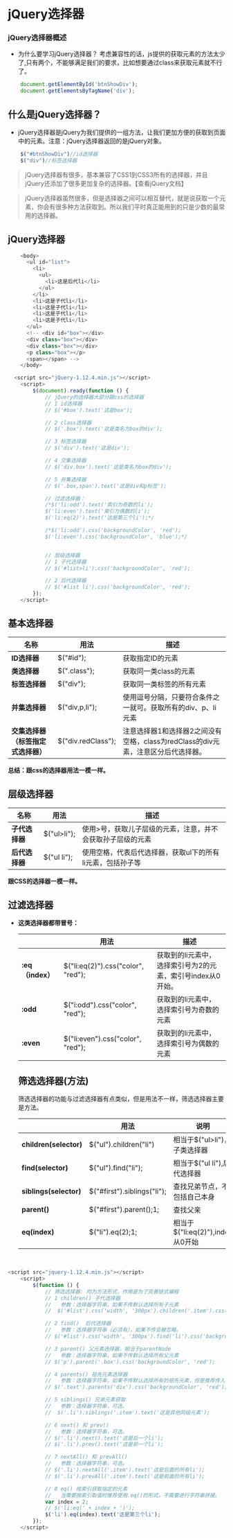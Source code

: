 # jQuery选择器

### jQuery选择器概述
- 为什么要学习jQuery选择器？
  考虑兼容性的话，js提供的获取元素的方法太少了,只有两个，不能够满足我们的要求，比如想要通过class来获取元素就不行了。
```javascript
    document.getElementById('btnShowDiv');
    document.getElementsByTagName('div');
```
## 什么是jQuery选择器？
- jQuery选择器是jQuery为我们提供的一组方法，让我们更加方便的获取到页面中的元素。注意：jQuery选择器返回的是jQuery对象。
```javascript
    $("#btnShowDiv")//id选择器
    $("div")//标签选择器
```
> jQuery选择器有很多，基本兼容了CSS1到CSS3所有的选择器，并且jQuery还添加了很多更加复杂的选择器。【查看jQuery文档】

> jQuery选择器虽然很多，但是选择器之间可以相互替代，就是说获取一个元素，你会有很多种方法获取到。所以我们平时真正能用到的只是少数的最常用的选择器。


## jQuery选择器
```javascript
    <body>
      <ul id="list">
        <li>
          <ul>
            <li>这是后代li</li>
          </ul>
        </li>
        <li>这是子代li</li>
        <li>这是子代li</li>
        <li>这是子代li</li>
        <li>这是子代li</li>
      </ul>
      <!-- <div id="box"></div>
      <div class="box"></div>
      <div class="box"></div>
      <p class="box"></p>
      <span></span> -->
    </body>

  <script src="jQuery-1.12.4.min.js"></script>
	<script>
		$(document).ready(function () {
			// jQuery的选择器大部分跟css的选择器
			// 1 id选择器
			// $('#box').text('这是box');

			// 2 class选择器
			// $('.box').text('这是类名为box的div');

			// 3 标签选择器
			// $('div').text('这是div');

			// 4 交集选择器
			// $('div.box').text('这是类名为box的div');

			// 5 并集选择器
			// $('.box,span').text('这是div和p标签');

			// 过滤选择器：
			/*$('li:odd').text('索引为奇数的li');
			$('li:even').text('索引为偶数的li');
			$('li:eq(2)').text('这是第三个li');*/

			/*$('li:odd').css('backgroundColor', 'red');
			$('li:even').css('backgroundColor', 'blue');*/


			// 层级选择器
			// 1 子代选择器
			// $('#list>li').css('backgroundColor', 'red');

			// 2 后代选择器
			// $('#list li').css('backgroundColor', 'red');
		});
	</script>
```

## 基本选择器

| **名称**              | **用法**             | **描述**                                   |
| ------------------- | ------------------ | ---------------------------------------- |
| **ID选择器**           | $("#id");          | 获取指定ID的元素                                |
| **类选择器**            | $(".class");       | 获取同一类class的元素                            |
| **标签选择器**           | $("div");          | 获取同一类标签的所有元素                             |
| **并集选择器**           | $("div,p,li");     | 使用逗号分隔，只要符合条件之一就可。获取所有的div、p、li元素        |
| **交集选择器（标签指定式选择器）** | $("div.redClass"); | 注意选择器1和选择器2之间没有空格，class为redClass的div元素，注意区分后代选择器。 |

**总结：跟css的选择器用法一模一样。**



## 层级选择器

| **名称**    | **用法**      | **描述**                          |
| --------- | ----------- | ------------------------------- |
| **子代选择器** | $("ul>li"); | 使用>号，获取儿子层级的元素，注意，并不会获取孙子层级的元素  |
| **后代选择器** | $("ul li"); | 使用空格，代表后代选择器，获取ul下的所有li元素，包括孙子等 |

**跟CSS的选择器一模一样。**



##  过滤选择器

- **这类选择器都带冒号：**

  |                | **用法**                             | **描述**                             |
  | -------------- | ---------------------------------- | ---------------------------------- |
  | **:eq（index）** | $("li:eq(2)").css("color", "red"); | 获取到的li元素中，选择索引号为2的元素，索引号index从0开始。 |
  | **:odd**       | $("i:odd").css("color", "red");    | 获取到的li元素中，选择索引号为奇数的元素              |
  | **:even**      | $("li:even").css("color", "red");  | 获取到的li元素中，选择索引号为偶数的元素              |

  ##  筛选选择器(方法)

  筛选选择器的功能与过滤选择器有点类似，但是用法不一样，筛选选择器主要是方法。

  |                        | **用法**                      | **说明**                     |
  | ---------------------- | --------------------------- | -------------------------- |
  | **children(selector)** | $("ul").children("li")      | 相当于$("ul>li")，子类选择器        |
  | **find(selector)**     | $("ul").find("li");         | 相当于$("ul li"),后代选择器        |
  | **siblings(selector)** | $("#first").siblings("li"); | 查找兄弟节点，不包括自己本身             |
  | **parent()**           | $("#first").parent();1;     | 查找父亲                       |
  | **eq(index)**          | $("li").eq(2);1;            | 相当于$("li:eq(2)"),index从0开始 |

  ​
```javascript
<script src="jquery-1.12.4.min.js"></script>
	<script>
		$(function () {
			// 筛选选择器: 均为方法形式，作用是为了完善链式编程
			// 1 children() 子代选择器
			//   参数：选择器字符串，如果不传默认选择所有子元素
			//  $('#list').css('width', '300px').children('.item').css('backgroundColor', 'red');

			// 2 find()  后代选择器 
			//   参数：选择器字符串（必须有），如果不传会被忽略。
			// $('#list').css('width', '300px').find('li').css('backgroundColor', 'red');

			// 3 parent() 父元素选择器，相当于parentNode
			//   参数：选择器字符串，如果不传默认选择所有父元素
			// $('p').parent('.box').css('backgroundColor', 'red');

			// 4 parents() 祖先元素选择器
			//   参数：选择器字符串，如果不传默认选择所有的祖先元素，但是推荐传入参数。
			// $('.text').parents('div').css('backgroundColor', 'red');

			// 5 siblings() 兄弟元素获取
			//   参数：选择器字符串，可选。
			//  $('.li').siblings('.item').text('这是其他同级元素');

			// 6 next() 和 prev()
			//   参数：选择器字符串，可选。
			// $('.li').next().text('这是后一个li');
			// $('.li').prev().text('这是前一个li');

			// 7 nextAll() 和 prevAll()
			//   参数：选择器字符串，可选。
			// $('.li').nextAll('.item').text('这是后面的所有li');
			// $('.li').prevAll('.item').text('这是前面的所有li');

			// 8 eq() 按索引获取指定的元素
			//   当需要按索引取值时推荐使用.eq()的形式，不需要进行字符串拼接。
			var index = 2;
			// $('li:eq(' + index + ')');
			$('li').eq(index).text('这是第三个li');
		});
	</script>

```







